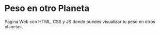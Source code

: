 # Peso en otro Planeta
Pagina Web con HTML, CSS y JS donde puedes visualizar tu peso en otros planetas.
